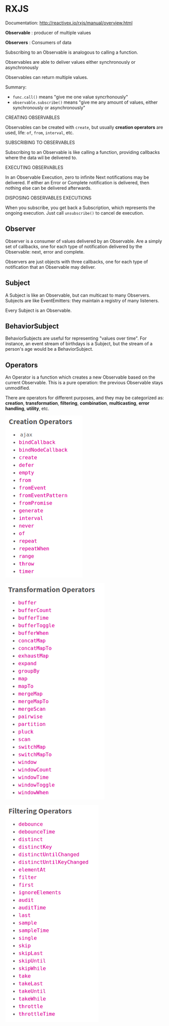 # RXJS

Documentation: <http://reactivex.io/rxjs/manual/overview.html>

**Observable** : producer of multiple values

**Observers** : Consumers of data

Subscribing to an Observable is analogous to calling a function.

Observables are able to deliver values either synchronously or asynchronously

Observables can return multiple values.

Summary:
  - `func.call()` means "give me one value syncrhonously"
  - `observable.subscribe()` means "give me any amount of values, either synchronously or asynchronously"

CREATING OBSERVABLES

Observables can be created with `create`, but usually **creation operators** are used, life: `of`, `from`, `interval`, etc.

SUBSCRIBING TO OBSERVABLES

Subscribing to an Observable is like calling a function, providing callbacks where the data wil be delivered to.

EXECUTING OBSERVABLES

In an Observable Execution, zero to infinite Next notifications may be delivered. If either an Error or Complete notification is delivered, then nothing else can be delivered afterwards.


DISPOSING OBSERVABLES EXECUTIONS

When you subscribe, you get back a Subscription, which represents the ongoing execution. Just call `unsubscribe()` to cancel de execution.

## Observer

Observer is a consumer of values delivered by an Observable. Are a simply set of callbacks, one for each type of notification delivered by the Observable: next, error and complete.

Observers are just objects with three callbacks, one for each type of notification that an Observable may deliver.

## Subject

A Subject is like an Observable, but can multicast to many Observers. Subjects are like EventEmitters: they maintain a registry of many listeners.

Every Subject is an Observable. 

## BehaviorSubject

BehaviorSubjects are useful for representing "values over time". For instance, an event stream of birthdays is a Subject, but the stream of a person's age would be a BehaviorSubject.

## Operators

An Operator is a function which creates a new Observable based on the current Observable. This is a pure operation: the previous Observable stays unmodified.

There are operators for different purposes, and they may be categorized as: **creation**, **transformation**, **filtering**, **combination**, **multicasting**, **error handling**, **utility**, etc.

![](creation_operators.png)

![](transformation_operators.png)

![](filtering_operators.png)
